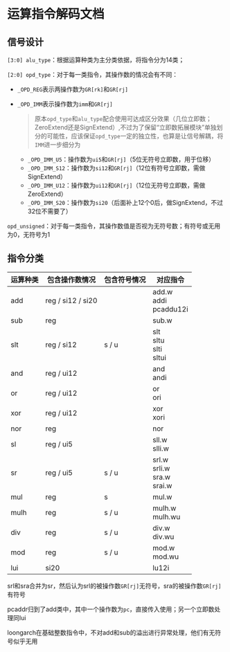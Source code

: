 # 运算指令解码文档

## 信号设计

`[3:0] alu_type`：根据运算种类为主分类依据，将指令分为14类；

`[2:0] opd_type`：对于每一类指令，其操作数的情况会有不同：

- `_OPD_REG`表示两操作数为`GR[rk]`和`GR[rj]`

- `_OPD_IMM`表示操作数为`imm`和`GR[rj]`

  > 原本`opd_type`和`alu_type`配合使用可达成区分效果（几位立即数；ZeroExtend还是SignExtend）,不过为了保留“立即数拓展模块”单独划分的可能性，应该保证`opd_type`一定的独立性，也算是让信号解耦，将`IMM`进一步细分为

  - `_OPD_IMM_U5`：操作数为`ui5`和`GR[rj]`（5位无符号立即数，用于位移）
  - `_OPD_IMM_S12`：操作数为`si12`和`GR[rj]`（12位有符号立即数，需做SignExtend）
  - `_OPD_IMM_U12`：操作数为`ui12`和`GR[rj]`（12位无符号立即数，需做ZeroExtend）
  - `_OPD_IMM_S20`：操作数为`si20`（后面补上12个0后，做SignExtend，不过32位不需要了）

`opd_unsigned`：对于每一类指令，其操作数值是否视为无符号数；有符号或无用为0，无符号为1

## 指令分类

| 运算种类 | 包含操作数情况    | 包含符号情况 | 对应指令                            |
| -------- | ----------------- | ------------ | ----------------------------------- |
| add      | reg / si12 / si20 |              | add.w <br>addi<br>pcaddu12i         |
| sub      | reg               |              | sub.w                               |
| slt      | reg / si12        | s / u        | slt<br>sltu<br>slti<br>sltui        |
| and      | reg / ui12        |              | and<br>andi                         |
| or       | reg / ui12        |              | or<br>ori                           |
| xor      | reg / ui12        |              | xor<br>xori                         |
| nor      | reg               |              | nor                                 |
| sl       | reg / ui5         |              | sll.w<br>slli.w                     |
| sr       | reg / ui5         | s / u        | srl.w<br>srli.w<br>sra.w<br/>srai.w |
| mul      | reg               | s            | mul.w                               |
| mulh     | reg               | s / u        | mulh.w<br>mulh.wu                   |
| div      | reg               | s / u        | div.w<br>div.wu                     |
| mod      | reg               | s / u        | mod.w<br>mod.wu                     |
| lui      | si20              |              | lu12i                               |

srl和sra合并为sr，然后认为srl的被操作数`GR[rj]`无符号，sra的被操作数`GR[rj]`有符号

pcaddr归到了add类中，其中一个操作数为`pc`，直接传入使用；另一个立即数处理同lui

loongarch在基础整数指令中，不对add和sub的溢出进行异常处理，他们有无符号似乎无用
